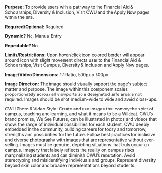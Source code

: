 **Purpose:** To provide users with a pathway to the Financial Aid & Scholarships, Diversity & Inclusion, Visit CWU and the Apply Now pages within the site. 

**Required/Optional:** Required

**Dynamic?** No, Manual Entry

**Repeatable?** No

**Limits/Restrictions:** Upon hover/click icon colored border will appear around icon with slight movement directs user to the Financial Aid & Scholarships, Visit Campus, Diversity & Inclusion and Apply Now pages.

**Image/Video Dimensions:** 1:1 Ratio, 500px x 500px

**Image Direction:** The image should visually support the page's subject matter and purpose. The image within this component scales proportionately across all viewports so a designated safe area is not required. Images should be shot medium-wide to wide and avoid close-ups.

CWU Photo & Video Style: Create and use images that convey the spirit of campus, teaching and learning, and what it means to be a Wildcat. CWU’s brand promise, We See Futures, can be illustrated in photos and videos that show: the range of individual possibilities for each student, CWU deeply embedded in the community, building careers for today and tomorrow, strengths and possibilities for the future. Follow best practices for inclusive and diverse photography with images that are representative without over-selling. Images must be genuine, depicting situations that truly occur on campus. Imagery that falsely reflects the reality on campus risks marginalizing students and can diminish CWU’s reputation. Avoid stereotyping and misidentifying individuals and groups. Represent diversity beyond skin color and broaden representations beyond students.